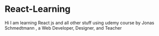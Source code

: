 # React-Learning
Hi I am learning React js and all other stuff using udemy course by Jonas Schmedtmann , a Web Developer, Designer, and Teacher
